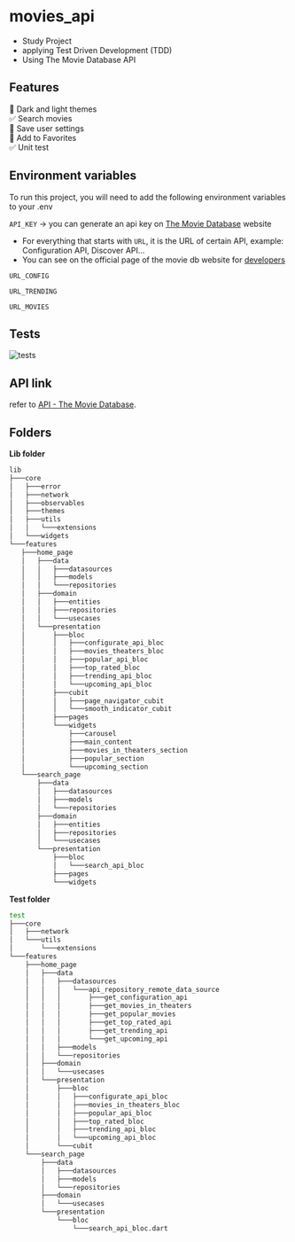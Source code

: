 
# movies_api
- Study Project
- applying Test Driven Development (TDD)
- Using The Movie Database API

## Features

:black_square_button: Dark and light themes  
:white_check_mark: Search movies  
:black_square_button: Save user settings  
:black_square_button: Add to Favorites  
:white_check_mark: Unit test  

## Environment variables
To run this project, you will need to add the following environment variables to your .env

`API_KEY` -> you can generate an api key on [The Movie Database](https://developers.themoviedb.org/3/getting-started/introduction) website

- For everything that starts with `URL`, it is the URL of certain API, example: Configuration API, Discover API...
- You can see on the official page of the movie db website for [developers](https://developers.themoviedb.org/3)

`URL_CONFIG`

`URL_TRENDING`

`URL_MOVIES`

## Tests

![tests](https://cdn.discordapp.com/attachments/1080670144751206511/1080686640760115330/image.png)

## API link

refer to [API - The Movie Database](https://developers.themoviedb.org/3/getting-started/introduction).

## Folders
 __Lib folder__
 ```bash
lib
├───core
│   ├───error
│   ├───network
│   ├───observables
│   ├───themes
│   ├───utils
│   │   └───extensions
│   └───widgets
└───features
    ├───home_page
    │   ├───data
    │   │   ├───datasources
    │   │   ├───models
    │   │   └───repositories
    │   ├───domain
    │   │   ├───entities
    │   │   ├───repositories
    │   │   └───usecases
    │   └───presentation
    │       ├───bloc
    │       │   ├───configurate_api_bloc
    │       │   ├───movies_theaters_bloc
    │       │   ├───popular_api_bloc
    │       │   ├───top_rated_bloc
    │       │   ├───trending_api_bloc
    │       │   └───upcoming_api_bloc
    │       ├───cubit
    │       │   ├───page_navigator_cubit
    │       │   └───smooth_indicator_cubit
    │       ├───pages
    │       └───widgets
    │           ├───carousel
    │           ├───main_content
    │           ├───movies_in_theaters_section
    │           ├───popular_section
    │           └───upcoming_section
    └───search_page
        ├───data
        │   ├───datasources
        │   ├───models
        │   └───repositories
        ├───domain
        │   ├───entities
        │   ├───repositories
        │   └───usecases
        └───presentation
            ├───bloc
            │   └───search_api_bloc
            ├───pages
            └───widgets
 ```
 __Test folder__

```bash
test
├───core
│   ├───network
│   └───utils
│       └───extensions
└───features
    ├───home_page
    │   ├───data
    │   │   ├───datasources
    │   │   │   └───api_repository_remote_data_source
    │   │   │       ├───get_configuration_api
    │   │   │       ├───get_movies_in_theaters
    │   │   │       ├───get_popular_movies
    │   │   │       ├───get_top_rated_api
    │   │   │       ├───get_trending_api
    │   │   │       └───get_upcoming_api
    │   │   ├───models
    │   │   └───repositories
    │   ├───domain
    │   │   └───usecases
    │   └───presentation
    │       ├───bloc
    │       │   ├───configurate_api_bloc
    │       │   ├───movies_in_theaters_bloc
    │       │   ├───popular_api_bloc
    │       │   ├───top_rated_bloc
    │       │   ├───trending_api_bloc
    │       │   └───upcoming_api_bloc
    │       └───cubit
    └───search_page
        ├───data
        │   ├───datasources
        │   ├───models
        │   └───repositories
        ├───domain
        │   └───usecases
        └───presentation
            └───bloc
                └───search_api_bloc.dart
```

